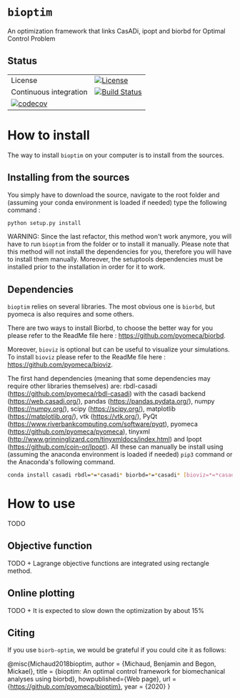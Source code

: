 # `bioptim`
An optimization framework that links CasADi, ipopt and biorbd for Optimal Control Problem 

## Status

| | |
|---|---|
| License | <a href="https://opensource.org/licenses/MIT"><img src="https://img.shields.io/badge/license-MIT-success" alt="License"/></a> |
| Continuous integration | [![Build Status](https://travis-ci.org/pyomeca/bioptim.svg?branch=master)](https://travis-ci.org/pyomeca/bioptim) |
| [![codecov](https://codecov.io/gh/pyomeca/bioptim/branch/master/graph/badge.svg?token=NK1V6QE2CK)](https://codecov.io/gh/pyomeca/bioptim) |

# How to install 
The way to install `bioptim` on your computer is to install from the sources. 

## Installing from the sources 
You simply have to download the source, navigate to the root folder and (assuming your conda environment is loaded if needed) type the following command :
```bash 
python setup.py install
```
WARNING: Since the last refactor, this method won't work anymore, you will have to run `bioptim` from the folder or to install it manually.
Please note that this method will not install the dependencies for you, therefore you will have to install them manually. Moreover, the setuptools dependencies must be installed prior to the installation in order for it to work.

## Dependencies
`bioptim` relies on several libraries. The most obvious one is `biorbd`, but pyomeca is also requires and some others.

There are two ways to install Biorbd, to choose the better way for you please refer to the ReadMe file here : https://github.com/pyomeca/biorbd.

Moreover, `bioviz` is optional but can be useful to visualize your simulations. To install `bioviz` please refer to the ReadMe file here : https://github.com/pyomeca/bioviz.

The first hand dependencies (meaning that some dependencies may require other libraries themselves) are: rbdl-casadi (https://github.com/pyomeca/rbdl-casadi) with the casadi backend (https://web.casadi.org/), pandas (https://pandas.pydata.org/), numpy (https://numpy.org/), scipy (https://scipy.org/), matplotlib (https://matplotlib.org/), vtk (https://vtk.org/), PyQt (https://www.riverbankcomputing.com/software/pyqt), pyomeca (https://github.com/pyomeca/pyomeca), tinyxml (http://www.grinninglizard.com/tinyxmldocs/index.html) and Ipopt (https://github.com/coin-or/Ipopt). All these can manually be install using (assuming the anaconda environment is loaded if needed) `pip3` command or the Anaconda's following command.
```bash
conda install casadi rbdl=*=*casadi* biorbd=*=*casadi* [bioviz=*=*casadi*] -cconda-forge
```


# How to use
TODO

## Objective function
TODO + Lagrange objective functions are integrated using rectangle method.

## Online plotting
TODO + It is expected to slow down the optimization by about 15%

## Citing

If you use `biorb-optim`, we would be grateful if you could cite it as follows:

@misc{Michaud2018bioptim,
    author = {Michaud, Benjamin and Begon, Mickael},
    title = {bioptim: An optimal control framework for biomechanical analyses using biorbd},
    howpublished={Web page},
    url = {https://github.com/pyomeca/bioptim},
    year = {2020}
}
